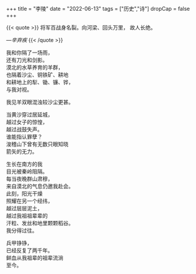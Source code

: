 +++
title = "李陵"
date = "2022-06-13"
tags = ["历史","诗"]
dropCap = false
+++

{{< quote >}}
将军百战身名裂。向河梁、回头万里， 故人长绝。

*—辛弃疾*
{{< /quote >}}

我和你隔了一场雨，<br>
还有刀光和剑影。<br>
漠北的水草养育的羊群，<br>
也隔着沙尘、铜铁矿、耕地<br>
和耕地上的犁、锄、镰、铧，<br>
与我对视。<br>

我见羊双眼混浊较沙尘更甚。<br>

当黄沙穿过居延城，<br>
越过女子的惊惶，<br>
越过战鼓失声。<br>
谁能指认罪孽？<br>
浚稽山下曾有无数只眼知晓<br>
箭矢的无力。<br>

生长在南方的我<br>
目光被秦岭阻隔。<br>
每当夜晚群山肃穆，<br>
来自漠北的气息仍邀我赴会。<br>
此刻，阳光干燥<br>
照耀在另一个经纬，<br>
越过层层泥土，<br>
越过我祖祖辈辈的<br>
汗粒、发丝和地里颗颗稻谷。<br>
我分得过往。<br>

兵甲铮铮，<br>
已经反复了两千年。<br>
鲜血从我祖辈的祖辈流淌<br>
至今。<br>
